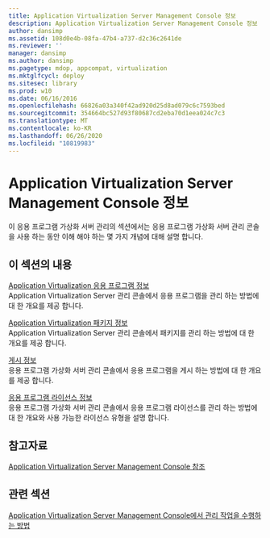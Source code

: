 ```yaml
---
title: Application Virtualization Server Management Console 정보
description: Application Virtualization Server Management Console 정보
author: dansimp
ms.assetid: 108d0e4b-08fa-47b4-a737-d2c36c2641de
ms.reviewer: ''
manager: dansimp
ms.author: dansimp
ms.pagetype: mdop, appcompat, virtualization
ms.mktglfcycl: deploy
ms.sitesec: library
ms.prod: w10
ms.date: 06/16/2016
ms.openlocfilehash: 66826a03a340f42ad920d25d8ad079c6c7593bed
ms.sourcegitcommit: 354664bc527d93f80687cd2eba70d1eea024c7c3
ms.translationtype: MT
ms.contentlocale: ko-KR
ms.lasthandoff: 06/26/2020
ms.locfileid: "10819983"
---
```

# Application Virtualization Server Management Console 정보


이 응용 프로그램 가상화 서버 관리의 섹션에서는 응용 프로그램 가상화 서버 관리 콘솔을 사용 하는 동안 이해 해야 하는 몇 가지 개념에 대해 설명 합니다.

## 이 섹션의 내용


<a href="" id="about-application-virtualization-applications"></a>[Application Virtualization 응용 프로그램 정보](about-application-virtualization-applications.md)  
Application Virtualization Server 관리 콘솔에서 응용 프로그램을 관리 하는 방법에 대 한 개요를 제공 합니다.

<a href="" id="about-application-virtualization-packages"></a>[Application Virtualization 패키지 정보](about-application-virtualization-packages.md)  
Application Virtualization Server 관리 콘솔에서 패키지를 관리 하는 방법에 대 한 개요를 제공 합니다.

<a href="" id="about-publishing"></a>[게시 정보](about-publishing.md)  
응용 프로그램 가상화 서버 관리 콘솔에서 응용 프로그램을 게시 하는 방법에 대 한 개요를 제공 합니다.

<a href="" id="about-application-licensing"></a>[응용 프로그램 라이선스 정보](about-application-licensing.md)  
응용 프로그램 가상화 서버 관리 콘솔에서 응용 프로그램 라이선스를 관리 하는 방법에 대 한 개요와 사용 가능한 라이선스 유형을 설명 합니다.

## 참고자료


[Application Virtualization Server Management Console 참조](application-virtualization-server-management-console-reference.md)

## 관련 섹션


[Application Virtualization Server Management Console에서 관리 작업을 수행하는 방법](how-to-perform-administrative-tasks-in-the-application-virtualization-server-management-console.md)

 

 





